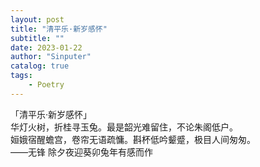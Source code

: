 ```yaml
---
layout: post
title: "清平乐·新岁感怀"
subtitle: ""
date: 2023-01-22
author: "Sinputer"
catalog: true
tags: 
    - Poetry
---
```

「清平乐·新岁感怀」  
华灯火树，折桂寻玉兔。最是韶光难留住，不论朱阁低户。  
姮娥宿醒蟾宫，卷帘无语疏慵。斟杯低吟颦蹙，极目人间匆匆。  
——无锋 除夕夜迎葵卯兔年有感而作